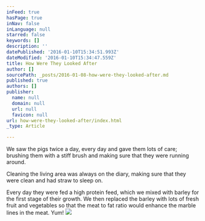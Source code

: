 ```yaml
---
inFeed: true
hasPage: true
inNav: false
inLanguage: null
starred: false
keywords: []
description: ''
datePublished: '2016-01-10T15:34:51.993Z'
dateModified: '2016-01-10T15:34:47.559Z'
title: How Were They Looked After
author: []
sourcePath: _posts/2016-01-08-how-were-they-looked-after.md
published: true
authors: []
publisher:
  name: null
  domain: null
  url: null
  favicon: null
url: how-were-they-looked-after/index.html
_type: Article

---
```

We saw the pigs twice a day, every day and gave them lots of care; brushing them with a stiff brush and making sure that they were running around.

Cleaning the living area was always on the diary, making sure that they were clean and had straw to sleep on.

Every day they were fed a high protein feed, which we mixed with barley for the first stage of their growth. We then replaced the barley with lots of fresh fruit and vegetables so that the meat to fat ratio would enhance the marble lines in the meat. Yum!
![](https://the-grid-user-content.s3-us-west-2.amazonaws.com/eec92aeb-9f91-48be-81cd-0e1f9b8dd94c.JPG)
